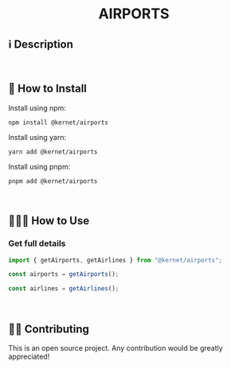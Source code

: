 <h1 align="center">AIRPORTS</h1>

## ℹ️️ Description


<br>

## 🔧 How to Install

Install using npm:

```
npm install @kernet/airports

```

Install using yarn:

```
yarn add @kernet/airports

```
Install using pnpm:

```
pnpm add @kernet/airports
```

<br>

## 👨🏻‍🏫 How to Use

### Get full details
```ts
import { getAirports, getAirlines } from "@kernet/airports";

const airports = getAirports();

const airlines = getAirlines();

```

<br>

## 💁🏻 Contributing

This is an open source project. Any contribution would be greatly appreciated!
